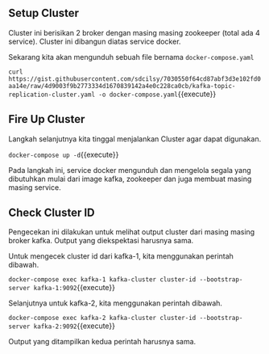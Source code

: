 ## Setup Cluster

Cluster ini berisikan 2 broker dengan masing masing zookeeper (total ada 4 service). Cluster ini dibangun diatas service docker.

Sekarang kita akan mengunduh sebuah file bernama `docker-compose.yaml`

`curl https://gist.githubusercontent.com/sdcilsy/7030550f64cd87abf3d3e102fd0aa14e/raw/4d9003f9b2773334d1670839142a4e0c228ca0cb/kafka-topic-replication-cluster.yaml -o docker-compose.yaml`{{execute}}

## Fire Up Cluster

Langkah selanjutnya kita tinggal menjalankan Cluster agar dapat digunakan.

`docker-compose up -d`{{execute}}

Pada langkah ini, service docker mengunduh dan mengelola segala yang dibutuhkan mulai dari image kafka, zookeeper dan juga membuat masing masing service.

## Check Cluster ID

Pengecekan ini dilakukan untuk melihat output cluster dari masing masing broker kafka. Output yang diekspektasi harusnya sama.

Untuk mengecek cluster id dari kafka-1, kita menggunakan perintah dibawah. 

`docker-compose exec kafka-1 kafka-cluster cluster-id --bootstrap-server kafka-1:9092`{{execute}}

Selanjutnya untuk kafka-2, kita menggunakan perintah dibawah. 

`docker-compose exec kafka-2 kafka-cluster cluster-id --bootstrap-server kafka-2:9092`{{execute}}

Output yang ditampilkan kedua perintah harusnya sama.